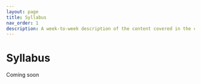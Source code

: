 ```yaml
---
layout: page
title: Syllabus
nav_order: 1
description: A week-to-week description of the content covered in the course.
---
```


# Syllabus

Coming soon


<!-- **Please note:** This schedule is still tentative, and is likely to change. See the <a href="{{ site.baseurl }}/calendar">calendar</a> to see the scheduling of our weekly events (discussion, lab, office hours, etc).


{% for module in site.modules %}
{{ module }}
{% endfor %}
 -->